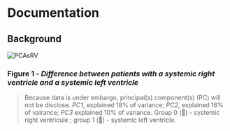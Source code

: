 # Documentation

## Background

![PCAsRV](https://github.com/Barquena/Master-Thesis/assets/90822097/78cbde65-d2ad-448a-b689-c61184efaa04)
### Figure 1 - *Difference between patients with a systemic right ventricle and a systemic left ventricle*
> Because data is under embargo, principal(s) component(s) (PC) will not be disclose. *PC1*, explained 18% of variance; *PC2*, explained 16% of vairance; *PC3* explained 10% of variance. Group 0 (🔴) - systemic right ventricule ; group 1 (🔵) - systemic left ventricle. 
